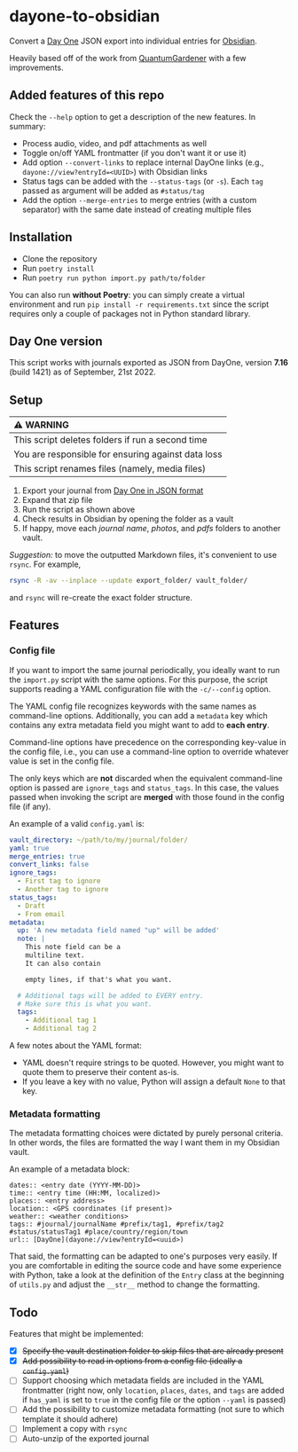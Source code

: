 # dayone-to-obsidian

Convert a [Day One](https://dayoneapp.com/) JSON export into individual entries for [Obsidian](https://obsidian.md).

Heavily based off of the work from [QuantumGardener](https://github.com/quantumgardener/dayone-to-obsidian) with a few improvements.

## Added features of this repo

Check the `--help` option to get a description of the new features. In summary:

- Process audio, video, and pdf attachments as well
- Toggle on/off YAML frontmatter (if you don't want it or use it)
- Add option `--convert-links` to replace internal DayOne links (e.g., `dayone://view?entryId=<UUID>`) with Obsidian links
- Status tags can be added with the `--status-tags` (or `-s`). Each `tag` passed as argument will be added as `#status/tag`
- Add the option `--merge-entries` to merge entries (with a custom separator) with the same date instead of creating multiple files

## Installation

- Clone the repository
- Run `poetry install`
- Run `poetry run python import.py path/to/folder`

You can also run **without Poetry**: you can simply create a virtual environment and run `pip install -r requirements.txt` since the script requires only a couple of packages not in Python standard library.

## Day One version

This script works with journals exported as JSON from DayOne, version **7.16** (build 1421) as of September, 21st 2022.

## Setup

| :warning: WARNING                                  |
| :------------------------------------------------- |
| This script deletes folders if run a second time   |
| You are responsible for ensuring against data loss |
| This script renames files (namely, media files)    |

1. Export your journal from [Day One in JSON format](https://help.dayoneapp.com/en/articles/440668-exporting-entries)
2. Expand that zip file
3. Run the script as shown above
4. Check results in Obsidian by opening the folder as a vault
5. If happy, move each _journal name_, _photos_, and _pdfs_ folders to another vault.

_Suggestion:_ to move the outputted Markdown files, it's convenient to use `rsync`. For example,

```bash
rsync -R -av --inplace --update export_folder/ vault_folder/
```

and `rsync` will re-create the exact folder structure.

## Features

### Config file

If you want to import the same journal periodically, you ideally want to run the `import.py` script with the same options. For this purpose, the script supports reading a YAML configuration file with the `-c/--config` option.

The YAML config file recognizes keywords with the same names as command-line options. Additionally, you can add a `metadata` key which contains any extra metadata field you might want to add to **each entry**.

Command-line options have precedence on the corresponding key-value in the config file, i.e., you can use a command-line option to override whatever value is set in the config file.

The only keys which are **not** discarded when the equivalent command-line option is passed are `ignore_tags` and `status_tags`. In this case, the values passed when invoking the script are **merged** with those found in the config file (if any).

An example of a valid `config.yaml` is:

```yaml
vault_directory: ~/path/to/my/journal/folder/
yaml: true
merge_entries: true
convert_links: false
ignore_tags:
  - First tag to ignore
  - Another tag to ignore
status_tags:
  - Draft
  - From email
metadata:
  up: 'A new metadata field named "up" will be added'
  note: |
    This note field can be a
    multiline text.
    It can also contain

    empty lines, if that's what you want.

  # Additional tags will be added to EVERY entry.
  # Make sure this is what you want.
  tags:
    - Additional tag 1
    - Additional tag 2
```

A few notes about the YAML format:

- YAML doesn't require strings to be quoted. However, you might want to quote them to preserve their content as-is.
- If you leave a key with no value, Python will assign a default `None` to that key.

### Metadata formatting

The metadata formatting choices were dictated by purely personal criteria. In other words, the files are formatted the way I want them in my Obsidian vault.

An example of a metadata block:

```
dates:: <entry date (YYYY-MM-DD)>
time:: <entry time (HH:MM, localized)>
places:: <entry address>
location:: <GPS coordinates (if present)>
weather:: <weather conditions>
tags:: #journal/journalName #prefix/tag1, #prefix/tag2 #status/statusTag1 #place/country/region/town
url:: [DayOne](dayone://view?entryId=<uuid>)
```

That said, the formatting can be adapted to one's purposes very easily. If you are comfortable in editing the source code and have some experience with Python, take a look at the definition of the `Entry` class at the beginning of `utils.py` and adjust the `__str__` method to change the formatting.

## Todo

Features that might be implemented:

- [x] ~~Specify the vault destination folder to skip files that are already present~~
- [x] ~~Add possibility to read in options from a config file (ideally a `config.yaml`)~~
- [ ] Support choosing which metadata fields are included in the YAML frontmatter (right now, only `location`, `places`, `dates`, and `tags` are added if `has_yaml` is set to `true` in the config file or the option `--yaml` is passed)
- [ ] Add the possibility to customize metadata formatting (not sure to which template it should adhere)
- [ ] Implement a copy with `rsync`
- [ ] Auto-unzip of the exported journal
